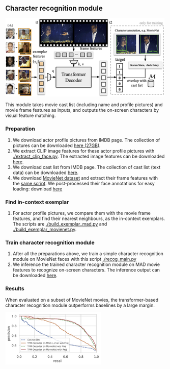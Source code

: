 ## Character recognition module

<img src="../../asset/char_recog.jpg" width="500" alt="character recognition module"/>

This module takes movie cast list (including name and profile pictures) and movie frame features as inputs, 
and outputs the on-screen characters by visual feature matching.


### Preparation
1. We download actor profile pictures from IMDB page. The collection of pictures can be downloaded [here (27GB)](https://thor.robots.ox.ac.uk/autoad/actor_profiles.tar).
2. We extract CLIP image features for these actor profile pictures with [./extract_clip_face.py](./extract_clip_face.py). The extracted image features can be downloaded [here](http://www.robots.ox.ac.uk/~htd/autoad/audiovault_face_ViT-L-14.pth.tar).
3. We download cast list from IMDB page. The collection of cast list (text data) can be downloaded [here](http://www.robots.ox.ac.uk/~htd/autoad/audiovault_actors.csv).
4. We download [MovieNet dataset](https://movienet.github.io/) and extract their frame features with the [same script](./extract_clip_face.py). We post-processed their face annotations for easy loading: download [here](http://www.robots.ox.ac.uk/~htd/autoad/movienet_face_anno.csv)

### Find in-context exemplar
1. For actor profile pictures, we compare them with the movie frame features, and find their nearest neighbours, as the in-context exemplars. The scripts are [./build_exemplar_mad.py](./build_exemplar_mad.py) and [./build_exemplar_movienet.py](./build_exemplar_movienet.py).

### Train character recognition module
1. After all the preparations above, we train a simple character recognition module on MovieNet faces with this script [./recog_main.py](./recog_main.py)
2. We inference the trained character recognition module on MAD movie features to recognize on-screen characters. The inference output can be downloaded [here]().


### Results
When evaluated on a subset of MovieNet movies, 
the transformer-based character recognition module outperforms baselines by a large margin.

<img src="../../asset/charbank_top10_pr_curve_PerActor.jpg" width="300" alt="PR curve"/>
